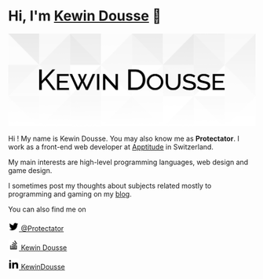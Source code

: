 # Hi, I'm [Kewin Dousse](https://www.kewindousse.ch) 👋

![Kewin Dousse](assets/banner.svg)

Hi ! My name is Kewin Dousse.
You may also know me as **Protectator**.
I work as a front-end web developer at [Apptitude](https://apptitude.ch/) in Switzerland.

My main interests are high-level programming languages, web design and game design.

I sometimes post my thoughts about subjects related mostly to programming and gaming on my [blog](https://www.protectator.ch/).

You can also find me on

[<img src="assets/twitter_outline.svg" height="22"/> @Protectator](https://twitter.com/Protectator)

[<img src="assets/stackoverflow_outline.svg" height="22"/> Kewin Dousse](https://stackoverflow.com/users/1841827/kewin-dousse)

[<img src="assets/linkedin_outline.svg" height="22"> KewinDousse](https://www.linkedin.com/in/kewindousse/)
